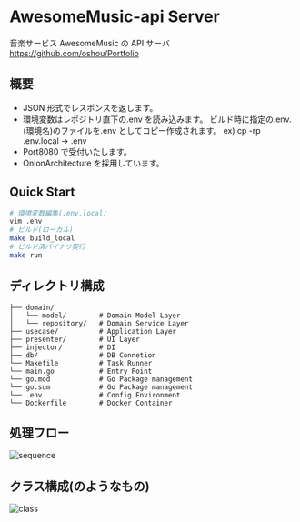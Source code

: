 # AwesomeMusic-api Server

音楽サービス AwesomeMusic の API サーバ
https://github.com/oshou/Portfolio

## 概要

- JSON 形式でレスポンスを返します。
- 環境変数はレポジトリ直下の.env を読み込みます。
  ビルド時に指定の.env.(環境名)のファイルを.env としてコピー作成されます。
  ex) cp -rp .env.local -> .env
- Port8080 で受付いたします。
- OnionArchitecture を採用しています。

## Quick Start

```bash
# 環境変数編集(.env.local)
vim .env
# ビルド(ローカル)
make build_local
# ビルド済バイナリ実行
make run
```

## ディレクトリ構成

```
├── domain/
│   └── model/        # Domain Model Layer
│   └── repository/   # Domain Service Layer
├── usecase/          # Application Layer
├── presenter/        # UI Layer
├── injector/         # DI
├── db/               # DB Connetion
└── Makefile          # Task Runner
└── main.go           # Entry Point
└── go.mod            # Go Package management
└── go.sum            # Go Package management
└── .env              # Config Environment
└── Dockerfile        # Docker Container
```

## 処理フロー

![sequence](https://user-images.githubusercontent.com/4841735/79293900-c2f08100-7f0f-11ea-9ddd-cfa521302759.png)

## クラス構成(のようなもの)

![class](https://user-images.githubusercontent.com/4841735/79293889-bb30dc80-7f0f-11ea-89d7-36a980dc11ef.png)
